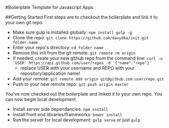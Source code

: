 #Boilerplate Template for Javascript Apps

##Getting Started
First steps are to checkout the boilerplate and link it to your own git repo.

* Make sure gulp is installed globally: `npm install gulp -g`
* Clone the repo: `git clone https://github.com/davydka/init.git folder-name`
* Enter your repo's directory: `cd folder-name`
* Remove this init from the git remote: `git remote rm origin`
* If needed, create your new github repo from the command line: `curl -u 'USER' https://api.github.com/user/repos -d '{"name":"repo"}'`
	* replace USER with your username and REPO with your repository/application name!
* Add your remote: `git remote add origin git@github.com:user/repo.git`
* Push to your new remote repo: `git push origin master`

You've now checked out the boilerplate and linked it to your own repo. You can now begin local development.

* Install server side dependancies: `npm install`
* Install front end libraries/frameworks: `bower install`
* Run the server for local development: `gulp serve` or just `gulp`
